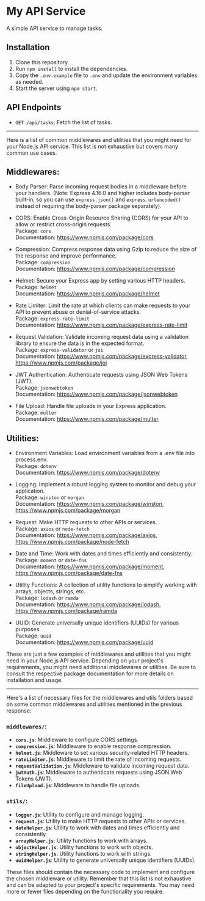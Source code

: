 # My API Service

A simple API service to manage tasks.

## Installation

1. Clone this repository.
2. Run `npm install` to install the dependencies.
3. Copy the `.env.example` file to `.env` and update the environment variables as needed.
4. Start the server using `npm start`.

## API Endpoints

- `GET /api/tasks`: Fetch the list of tasks.

---
Here is a list of common middlewares and utilities that you might need for your Node.js API service. This list is not exhaustive but covers many common use cases.

## Middlewares:

- Body Parser: Parse incoming request bodies in a middleware before your handlers. (Note: Express 4.16.0 and higher includes body-parser built-in, so you can use `express.json()` and `express.urlencoded()` instead of requiring the body-parser package separately).

- CORS: Enable Cross-Origin Resource Sharing (CORS) for your API to allow or restrict cross-origin requests.\
Package: `cors`\
Documentation: https://www.npmjs.com/package/cors

- Compression: Compress response data using Gzip to reduce the size of the response and improve performance.\
Package: `compression`\
Documentation: https://www.npmjs.com/package/compression

- Helmet: Secure your Express app by setting various HTTP headers.\
Package: `helmet`\
Documentation: https://www.npmjs.com/package/helmet

- Rate Limiter: Limit the rate at which clients can make requests to your API to prevent abuse or denial-of-service attacks.\
Package: `express-rate-limit`\
Documentation: https://www.npmjs.com/package/express-rate-limit

- Request Validation: Validate incoming request data using a validation library to ensure the data is in the expected format.\
Package: `express-validator` or `joi` \
Documentation: https://www.npmjs.com/package/express-validator, https://www.npmjs.com/package/joi

- JWT Authentication: Authenticate requests using JSON Web Tokens (JWT).\
Package: `jsonwebtoken`\
Documentation: https://www.npmjs.com/package/jsonwebtoken

- File Upload: Handle file uploads in your Express application.\
Package: `multer`\
Documentation: https://www.npmjs.com/package/multer

## Utilities:

- Environment Variables: Load environment variables from a .env file into process.env.\
Package: `dotenv`\
Documentation: https://www.npmjs.com/package/dotenv

- Logging: Implement a robust logging system to monitor and debug your application.\
Package: `winston` or `morgan`\
Documentation: https://www.npmjs.com/package/winston, https://www.npmjs.com/package/morgan

- Request: Make HTTP requests to other APIs or services.\
Package: `axios` or `node-fetch`\
Documentation: https://www.npmjs.com/package/axios, https://www.npmjs.com/package/node-fetch

- Date and Time: Work with dates and times efficiently and consistently.\
Package: `moment` or `date-fns`\
Documentation: https://www.npmjs.com/package/moment, https://www.npmjs.com/package/date-fns

- Utility Functions: A collection of utility functions to simplify working with arrays, objects, strings, etc.\
Package: `lodash` or `ramda`\
Documentation: https://www.npmjs.com/package/lodash, https://www.npmjs.com/package/ramda

- UUID: Generate universally unique identifiers (UUIDs) for various purposes.\
Package: `uuid`\
Documentation: https://www.npmjs.com/package/uuid

These are just a few examples of middlewares and utilities that you might need in your Node.js API service. Depending on your project's requirements, you might need additional middlewares or utilities. Be sure to consult the respective package documentation for more details on installation and usage.


--- 
Here's a list of necessary files for the middlewares and utils folders based on some common middlewares and utilities mentioned in the previous response:

### __`middlewares/`:__

- __`cors.js`__: Middleware to configure CORS settings.
- __`compression.js`__: Middleware to enable response compression.
- __`helmet.js`__: Middleware to set various security-related HTTP headers.
- __`rateLimiter.js`__: Middleware to limit the rate of incoming requests.
- __`requestValidation.js`__: Middleware to validate incoming request data.
- __`jwtAuth.js`__: Middleware to authenticate requests using JSON Web Tokens (JWT).
- __`fileUpload.js`__: Middleware to handle file uploads.
### __`utils/`:__

- __`logger.js`__: Utility to configure and manage logging.
- __`request.js`__: Utility to make HTTP requests to other APIs or services.
- __`dateHelper.js`__: Utility to work with dates and times efficiently and consistently.
- __`arrayHelper.js`__: Utility functions to work with arrays.
- __`objectHelper.js`__: Utility functions to work with objects.
- __`stringHelper.js`__: Utility functions to work with strings.
- __`uuidHelper.js`__: Utility to generate universally unique identifiers (UUIDs).

These files should contain the necessary code to implement and configure the chosen middleware or utility. Remember that this list is not exhaustive and can be adapted to your project's specific requirements. You may need more or fewer files depending on the functionality you require.